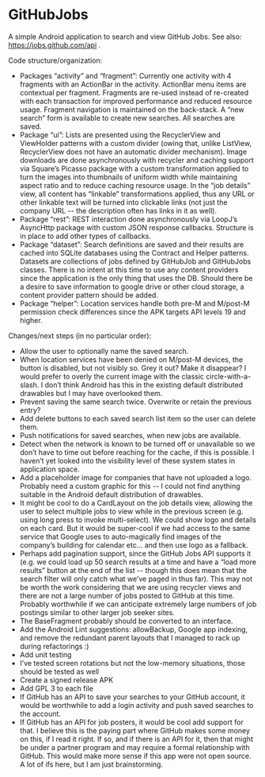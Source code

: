 # GitHubJobs
A simple Android application to search and view GitHub Jobs.  See also:  https://jobs.github.com/api .

Code structure/organization:

 * Packages “activity” and “fragment”:  Currently one activity with 4 fragments with an ActionBar in the activity.  ActionBar menu items are contextual per fragment.  Fragments are re-used instead of re-created with each transaction for improved performance and reduced resource usage.  Fragment navigation is maintained on the back-stack.  A “new search” form is available to create new searches.  All searches are saved.
 * Package “ui”:  Lists are presented using the RecyclerView and ViewHolder patterns with a custom divider (owing that, unlike ListView, RecyclerView does not have an automatic divider mechanism).  Image downloads are done asynchronously with recycler and caching support via Square’s Picasso package with a custom transformation applied to turn the images into thumbnails of uniform width while maintaining aspect ratio and to reduce caching resource usage.  In the “job details” view, all content has “linkable” transformations applied, thus any URL or other linkable text will be turned into clickable links (not just the company URL -- the description often has links in it as well).
 * Package “rest”:  REST interaction done asynchronously via LoopJ’s AsyncHttp package with custom JSON response callbacks.  Structure is in place to add other types of callbacks.
 * Package “dataset”:  Search definitions are saved and their results are cached into SQLite databases using the Contract and Helper patterns.  Datasets are collections of jobs defined by GitHubJob and GitHubJobs classes.  There is no intent at this time to use any content providers since the application is the only thing that uses the DB.  Should there be a desire to save information to google drive or other cloud storage, a content provider pattern should be added.
 * Package “helper”:  Location services handle both pre-M and M/post-M permission check differences since the APK targets API levels 19 and higher.

Changes/next steps (in no particular order):

 * Allow the user to optionally name the saved search.
 * When location services have been denied on M/post-M devices, the button is disabled, but not visibly so.  Grey it out?  Make it disappear?  I would prefer to overly the current image with the classic circle-with-a-slash.  I don’t think Android has this in the existing default distributed drawables but I may have overlooked them.
 * Prevent saving the same search twice.  Overwrite or retain the previous entry?
 * Add delete buttons to each saved search list item so the user can delete them.
 * Push notifications for saved searches, when new jobs are available.
 * Detect when the network is known to be turned off or unavailable so we don’t have to time out before reaching for the cache, if this is possible.  I haven’t yet looked into the visibility level of these system states in application space.
 * Add a placeholder image for companies that have not uploaded a logo.  Probably need a custom graphic for this -- I could not find anything suitable in the Android default distribution of drawables.
 * It might be cool to do a CardLayout on the job details view, allowing the user to select multiple jobs to view while in the previous screen (e.g. using long press to invoke multi-select).  We could show logo and details on each card.  But it would be super-cool if we had access to the same service that Google uses to auto-magically find images of the company’s building for calendar etc… and then use logo as a fallback.
 * Perhaps add pagination support, since the GitHub Jobs API supports it (e.g. we could load up 50 search results at a time and have a “load more results” button at the end of the list -- though this does mean that the search filter will only catch what we’ve paged in thus far).  This may not be worth the work considering that we are using recycler views and there are not a large number of jobs posted to GitHub at this time.  Probably worthwhile if we can anticipate extremely large numbers of job postings similar to other larger job seeker sites.
 * The BaseFragment probably should be converted to an interface.
 * Add the Android Lint suggestions:  allowBackup, Google app indexing, and remove the redundant parent layouts that I managed to rack up during refactorings :)
 * Add unit testing
 * I’ve tested screen rotations but not the low-memory situations, those should be tested as well
 * Create a signed release APK
 * Add GPL 3 to each file
 * If GitHub has an API to save your searches to your GitHub account, it would be worthwhile to add a login activity and push saved searches to the account.
 * If GitHub has an API for job posters, it would be cool add support for that.  I believe this is the paying part where GitHub makes some money on this, if I read it right.  If so, and if there is an API for it, then that might be under a partner program and may require a formal relationship with GitHub.  This would make more sense if this app were not open source.  A lot of ifs here, but I am just brainstorming.
